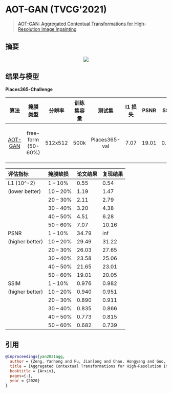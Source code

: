 # AOT-GAN (TVCG'2021)

> [AOT-GAN: Aggregated Contextual Transformations for High-Resolution Image Inpainting](https://arxiv.org/pdf/2104.01431.pdf)

<!-- [ALGORITHM] -->

## 摘要

<!-- [ABSTRACT] -->

<!-- [IMAGE] -->

<div align=center >
 <img src="https://user-images.githubusercontent.com/12756472/169230414-3ca7fb6b-cf2a-401f-8696-71df75a08c32.png"/>
</div >

## 结果与模型

**Places365-Challenge**

|                            算法                            |      掩膜类型      | 分辨率  | 训练集容量 |    测试集     | l1 损失 | PSNR  | SSIM  |        GPU 信息         |                                                                                                                                            下载                                                                                                                                             |
| :--------------------------------------------------------: | :----------------: | :-----: | :--------: | :-----------: | :-----: | :---: | :---: | :---------------------: | :-----------------------------------------------------------------------------------------------------------------------------------------------------------------------------------------------------------------------------------------------------------------------------------------: |
| [AOT-GAN](/configs/aot_gan/aot-gan_smpgan_places-512x512_4xb4.py) | free-form (50-60%) | 512x512 |    500k    | Places365-val |  7.07   | 19.01 | 0.682 | 4 (GeForce GTX 1080 Ti) | [模型](https://openmmlab-share.oss-cn-hangzhou.aliyuncs.com/mmediting/inpainting/aot_gan/AOT-GAN_512x512_4x12_places_20220509-6641441b.pth) \| [日志](https://openmmlab-share.oss-cn-hangzhou.aliyuncs.com/mmediting/inpainting/aot_gan/AOT-GAN_512x512_4x12_places_20220509-6641441b.json) |

<!-- SKIP THIS TABLE -->

| 评估指标        | 掩膜缺损 | 论文结果 | 复现结果 |
| :-------------- | :------- | :------- | :------- |
| L1 (10^-2)      | 1 – 10%  | 0.55     | 0.54     |
| (lower better)  | 10 – 20% | 1.19     | 1.47     |
|                 | 20 – 30% | 2.11     | 2.79     |
|                 | 30 – 40% | 3.20     | 4.38     |
|                 | 40 – 50% | 4.51     | 6.28     |
|                 | 50 – 60% | 7.07     | 10.16    |
| PSNR            | 1 – 10%  | 34.79    | inf      |
| (higher better) | 10 – 20% | 29.49    | 31.22    |
|                 | 20 – 30% | 26.03    | 27.65    |
|                 | 30 – 40% | 23.58    | 25.06    |
|                 | 40 – 50% | 21.65    | 23.01    |
|                 | 50 – 60% | 19.01    | 20.05    |
| SSIM            | 1 – 10%  | 0.976    | 0.982    |
| (higher better) | 10 – 20% | 0.940    | 0.951    |
|                 | 20 – 30% | 0.890    | 0.911    |
|                 | 30 – 40% | 0.835    | 0.866    |
|                 | 40 – 50% | 0.773    | 0.815    |
|                 | 50 – 60% | 0.682    | 0.739    |

## 引用

```bibtex
@inproceedings{yan2021agg,
  author = {Zeng, Yanhong and Fu, Jianlong and Chao, Hongyang and Guo, Baining},
  title = {Aggregated Contextual Transformations for High-Resolution Image Inpainting},
  booktitle = {Arxiv},
  pages={-},
  year = {2020}
}
```
